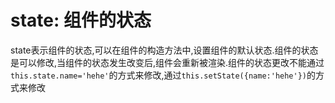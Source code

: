 # state: 组件的状态

state表示组件的状态,可以在组件的构造方法中,设置组件的默认状态.组件的状态是可以修改,当组件的状态发生改变后,组件会重新被渲染.组件的状态更改不能通过`this.state.name='hehe'`的方式来修改,通过`this.setState({name:'hehe'})`的方式来修改
